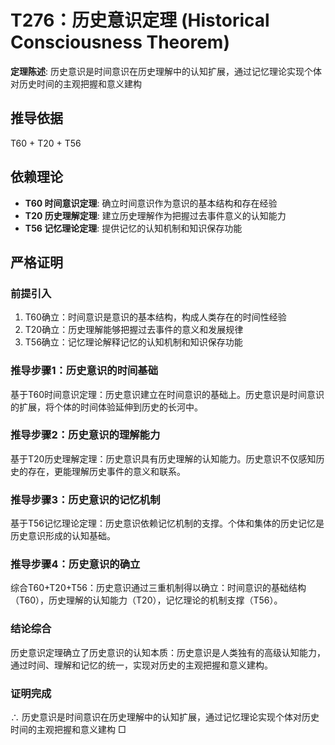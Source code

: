 # T276：历史意识定理 (Historical Consciousness Theorem)

**定理陈述**: 历史意识是时间意识在历史理解中的认知扩展，通过记忆理论实现个体对历史时间的主观把握和意义建构

## 推导依据
T60 + T20 + T56

## 依赖理论
- **T60 时间意识定理**: 确立时间意识作为意识的基本结构和存在经验
- **T20 历史理解定理**: 建立历史理解作为把握过去事件意义的认知能力
- **T56 记忆理论定理**: 提供记忆的认知机制和知识保存功能

## 严格证明

### 前提引入
1. T60确立：时间意识是意识的基本结构，构成人类存在的时间性经验
2. T20确立：历史理解能够把握过去事件的意义和发展规律
3. T56确立：记忆理论解释记忆的认知机制和知识保存功能

### 推导步骤1：历史意识的时间基础
基于T60时间意识定理：历史意识建立在时间意识的基础上。历史意识是时间意识的扩展，将个体的时间体验延伸到历史的长河中。

### 推导步骤2：历史意识的理解能力
基于T20历史理解定理：历史意识具有历史理解的认知能力。历史意识不仅感知历史的存在，更能理解历史事件的意义和联系。

### 推导步骤3：历史意识的记忆机制
基于T56记忆理论定理：历史意识依赖记忆机制的支撑。个体和集体的历史记忆是历史意识形成的认知基础。

### 推导步骤4：历史意识的确立
综合T60+T20+T56：历史意识通过三重机制得以确立：时间意识的基础结构（T60），历史理解的认知能力（T20），记忆理论的机制支撑（T56）。

### 结论综合
历史意识定理确立了历史意识的认知本质：历史意识是人类独有的高级认知能力，通过时间、理解和记忆的统一，实现对历史的主观把握和意义建构。

### 证明完成
∴ 历史意识是时间意识在历史理解中的认知扩展，通过记忆理论实现个体对历史时间的主观把握和意义建构 □